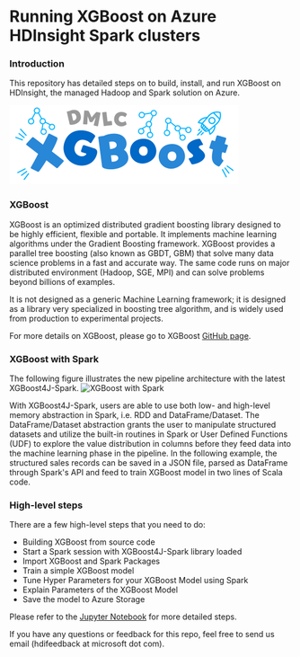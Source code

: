 # Running XGBoost on Azure HDInsight Spark clusters

### Introduction
This repository has detailed steps on to build, install, and run XGBoost on HDInsight, the managed Hadoop and Spark solution on Azure.

![XGBoost](https://raw.githubusercontent.com/dmlc/dmlc.github.io/master/img/logo-m/xgboost.png) 
 
### XGBoost
XGBoost is an optimized distributed gradient boosting library designed to be highly efficient, flexible and portable. It implements machine learning algorithms under the Gradient Boosting framework. XGBoost provides a parallel tree boosting (also known as GBDT, GBM) that solve many data science problems in a fast and accurate way. The same code runs on major distributed environment (Hadoop, SGE, MPI) and can solve problems beyond billions of examples.

It is not designed as a generic Machine Learning framework; it is designed as a library very specialized in boosting tree algorithm, and is widely used from production to experimental projects.

For more details on XGBoost, please go to XGBoost [GitHub page](https://github.com/dmlc/xgboost).

### XGBoost with Spark
The following figure illustrates the new pipeline architecture with the latest XGBoost4J-Spark.
![XGBoost with Spark](https://raw.githubusercontent.com/dmlc/web-data/master/xgboost/unified_pipeline_new.png)

With XGBoost4J-Spark, users are able to use both low- and high-level memory abstraction in Spark, i.e. RDD and DataFrame/Dataset. The DataFrame/Dataset abstraction grants the user to manipulate structured datasets and utilize the built-in routines in Spark or User Defined Functions (UDF) to explore the value distribution in columns before they feed data into the machine learning phase in the pipeline. In the following example, the structured sales records can be saved in a JSON file, parsed as DataFrame through Spark's API and feed to train XGBoost model in two lines of Scala code.

### High-level steps
There are a few high-level steps that you need to do:
- Building XGBoost from source code
- Start a Spark session with XGBoost4J-Spark library loaded
- Import XGBoost and Spark Packages
- Train a simple XGBoost model
- Tune Hyper Parameters for your XGBoost Model using Spark
- Explain Parameters of the XGBoost Model
- Save the model to Azure Storage

Please refer to the [Jupyter Notebook](./Running_XGBoost_on_HDInsight_Spark.ipynb) for more detailed steps.
 
 If you have any questions or feedback for this repo, feel free to send us email (hdifeedback at microsoft dot com).
